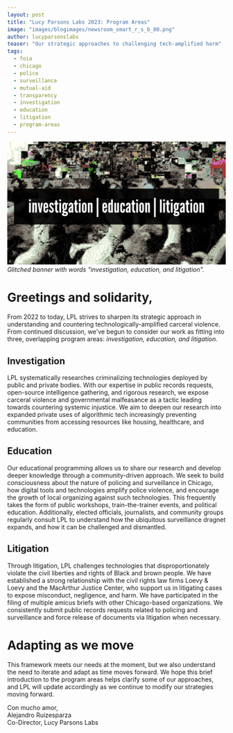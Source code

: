 ```yaml
---
layout: post
title: "Lucy Parsons Labs 2023: Program Areas"
image: "images/blogimages/newsroom_smart_r_s_b_80.png"
author: lucyparsonslabs
teaser: "Our strategic approaches to challenging tech-amplified harm"
tags:
  - foia
  - chicago
  - police
  - surveillance
  - mutual-aid
  - transparency
  - investigation
  - education
  - litigation
  - program-areas
---
```

![](/images/lpl-iel-banner.png)
*Glitched banner with words "investigation, education, and litigation".*

# Greetings and solidarity,

From 2022 to today, LPL strives to sharpen its strategic approach in understanding and countering technologically-amplified carceral violence. From continued discussion, we've begun to consider our work as fitting into three, overlapping program areas: *investigation, education, and litigation.*

## Investigation
LPL systematically researches criminalizing technologies deployed by public and private bodies. With our expertise in public records requests, open-source intelligence gathering, and rigorous research, we expose carceral violence and governmental malfeasance as a tactic leading towards countering systemic injustice. We aim to deepen our research into expanded private uses of algorithmic tech increasingly preventing communities from accessing resources like housing, healthcare, and education.

## Education
Our educational programming allows us to share our research and develop deeper knowledge through a community-driven approach. We seek to build consciousness about the nature of policing and surveillance in Chicago, how digital tools and technologies amplify police violence, and encourage the growth of local organizing against such technologies. This frequently takes the form of public workshops, train-the-trainer events, and political education. Additionally, elected officials, journalists, and community groups regularly consult LPL to understand how the ubiquitous surveillance dragnet expands, and how it can be challenged and dismantled.

## Litigation
Through litigation, LPL challenges technologies that disproportionately violate the civil liberties and rights of Black and brown people. We have established a strong relationship with the civil rights law firms Loevy & Loevy and the MacArthur Justice Center, who support us in litigating cases to expose misconduct, negligence, and harm. We have participated in the filing of multiple amicus briefs with other Chicago-based organizations. We consistently submit public records requests related to policing and surveillance and force release of documents via litigation when necessary.

# Adapting as we move
This framework meets our needs at the moment, but we also understand the need to iterate and adapt as time moves forward. We hope this brief introduction to the program areas helps clarify some of our approaches, and LPL will update accordingly as we continue to modify our strategies moving forward.

Con mucho amor,<br>
Alejandro Ruizesparza<br>
Co-Director, Lucy Parsons Labs
